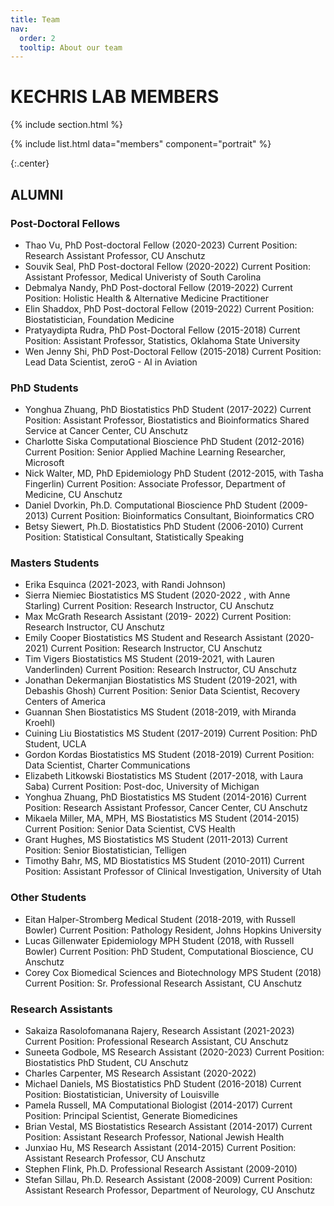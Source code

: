 ```yaml
---
title: Team
nav:
  order: 2
  tooltip: About our team
---
```


# KECHRIS LAB MEMBERS

{% include section.html %}

{%
  include list.html
  data="members"
  component="portrait"
%}

{:.center}

## ALUMNI

### Post-Doctoral Fellows
+ Thao Vu, PhD Post-doctoral Fellow (2020-2023)
Current Position: Research Assistant Professor, CU Anschutz
+ Souvik Seal, PhD Post-doctoral Fellow (2020-2022)
Current Position: Assistant Professor, Medical Univeristy of South Carolina
+ Debmalya Nandy, PhD Post-doctoral Fellow (2019-2022)
Current Position: Holistic Health & Alternative Medicine Practitioner 
+ Elin Shaddox, PhD Post-doctoral Fellow (2019-2022)
Current Position: Biostatistician, Foundation Medicine
+ Pratyaydipta Rudra, PhD Post-Doctoral Fellow (2015-2018)
Current Position: Assistant Professor, Statistics, Oklahoma State University
+ Wen Jenny Shi, PhD Post-Doctoral Fellow (2015-2018)
Current Position: Lead Data Scientist, zeroG - AI in Aviation

### PhD Students
+ Yonghua Zhuang, PhD Biostatistics PhD Student (2017-2022)
Current Position: Assistant Professor, Biostatistics and Bioinformatics Shared Service at Cancer Center, CU Anschutz
+ Charlotte Siska Computational Bioscience PhD Student (2012-2016)
Current Position: Senior Applied Machine Learning Researcher, Microsoft
+ Nick Walter, MD, PhD Epidemiology PhD Student (2012-2015, with Tasha Fingerlin)
Current Position: Associate Professor, Department of Medicine, CU Anschutz
+ Daniel Dvorkin, Ph.D. Computational Bioscience PhD Student (2009-2013)
Current Position: Bioinformatics Consultant, Bioinformatics CRO
+ Betsy Siewert, Ph.D. Biostatistics PhD Student (2006-2010)
Current Position: Statistical Consultant, Statistically Speaking

### Masters Students
+ Erika Esquinca (2021-2023, with Randi Johnson)
+ Sierra Niemiec Biostatistics MS Student (2020-2022 , with Anne Starling)
Current Position: Research Instructor, CU Anschutz
+ Max McGrath Research Assistant (2019- 2022)
Current Position: Research Instructor, CU Anschutz
+ Emily Cooper Biostatistics MS Student and Research Assistant (2020-2021)
Current Position: Research Instructor, CU Anschutz
+ Tim Vigers Biostatistics MS Student (2019-2021, with Lauren Vanderlinden)
Current Position: Research Instructor, CU Anschutz
+ Jonathan Dekermanjian Biostatistics MS Student (2019-2021, with Debashis Ghosh)
Current Position: Senior Data Scientist, Recovery Centers of America
+ Guannan Shen Biostatistics MS Student (2018-2019, with Miranda Kroehl)
+ Cuining Liu Biostatistics MS Student (2017-2019)
Current Position: PhD Student, UCLA
+ Gordon Kordas Biostatistics MS Student (2018-2019)
Current Position: Data Scientist, Charter Communications
+ Elizabeth Litkowski Biostatistics MS Student (2017-2018, with Laura Saba)
Current Position: Post-doc, University of Michigan
+ Yonghua Zhuang, PhD Biostatistics MS Student (2014-2016)
Current Position: Research Assistant Professor, Cancer Center, CU Anschutz
+ Mikaela Miller, MA, MPH, MS Biostatistics MS Student (2014-2015)
Current Position: Senior Data Scientist, CVS Health
+ Grant Hughes, MS Biostatistics MS Student (2011-2013)
Current Position: Senior Biostatistician, Telligen
+ Timothy Bahr, MS, MD Biostatistics MS Student (2010-2011)
Current Position: Assistant Professor of Clinical Investigation, University of Utah

### Other Students
+ Eitan Halper-Stromberg Medical Student (2018-2019, with Russell Bowler)
Current Position: Pathology Resident, Johns Hopkins University
+ Lucas Gillenwater Epidemiology MPH Student (2018, with Russell Bowler)
Current Position: PhD Student, Computational Bioscience, CU Anschutz
+ Corey Cox Biomedical Sciences and Biotechnology MPS Student (2018)
Current Position: Sr. Professional Research Assistant, CU Anschutz

### Research Assistants
+ Sakaiza Rasolofomanana Rajery, Research Assistant (2021-2023)
Current Position: Professional Research Assistant,  CU Anschutz
+ Suneeta Godbole, MS Research Assistant (2020-2023)
Current Position: Biostatistics PhD Student, CU Anschutz
+ Charles Carpenter, MS Research Assistant (2020-2022)
+ Michael Daniels, MS Biostatistics PhD Student (2016-2018)
Current Position: Biostatistician, University of Louisville
+ Pamela Russell, MA Computational Biologist (2014-2017)
Current Position: Principal Scientist, Generate Biomedicines
+ Brian Vestal, MS Biostatistics Research Assistant (2014-2017)
Current Position: Assistant Research Professor, National Jewish Health
+ Junxiao Hu, MS Research Assistant (2014-2015)
Current Position: Assistant Research Professor, CU Anschutz
+ Stephen Flink, Ph.D. Professional Research Assistant (2009-2010)
+ Stefan Sillau, Ph.D. Research Assistant (2008-2009)
Current Position: Assistant Research Professor, Department of Neurology, CU Anschutz
